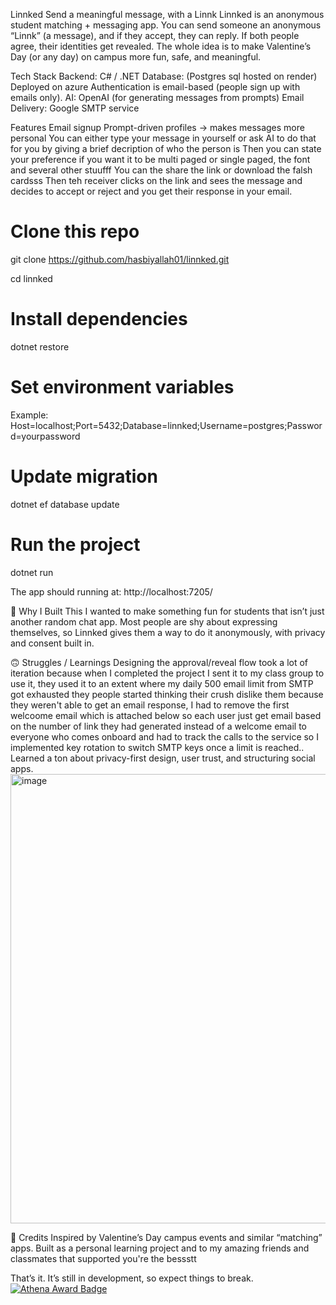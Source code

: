Linnked Send a meaningful message, with a Linnk
Linnked is an anonymous student matching + messaging app.
You can send someone an anonymous “Linnk” (a message), and if they accept, they can reply. If both people agree, their identities get revealed. The whole idea is to make Valentine’s Day (or any day) on campus more fun, safe, and meaningful.

Tech Stack
Backend: C# / .NET
Database: (Postgres sql hosted on render)
Deployed on azure
Authentication is email-based (people sign up with emails only).
AI: OpenAI (for generating messages from prompts)
Email Delivery: Google SMTP service

Features
Email signup 
Prompt-driven profiles → makes messages more personal
You can either type your message in yourself or ask AI to do that for you by giving a brief decription of who the person is
Then you can state your preference if you want it to be multi paged or single paged, the font and several other stuufff
You can the share the link or download the falsh cardsss
Then teh receiver clicks on the link and sees the message and decides to accept or reject and you get their response in your email.

# Clone this repo
git clone https://github.com/hasbiyallah01/linnked.git

cd linnked

# Install dependencies
dotnet restore

# Set environment variables
Example:
Host=localhost;Port=5432;Database=linnked;Username=postgres;Password=yourpassword

# Update migration
dotnet ef database update

# Run the project
dotnet run

The app should running at:
http://localhost:7205/

📖 Why I Built This
I wanted to make something fun for students that isn’t just another random chat app. Most people are shy about expressing themselves, so Linnked gives them a way to do it anonymously, with privacy and consent built in.

🙃 Struggles / Learnings
Designing the approval/reveal flow took a lot of iteration because when I completed the project I sent it to my class group to use it, they used it to an extent where my daily 500 email limit from SMTP got exhausted they people started thinking their crush dislike them because they weren't able to get an email response, I had to remove the first welcoome email which is attached below so each user just get email based on the number of link they had generated instead of a welcome email to everyone who comes onboard and had to track the calls to the service so I implemented key rotation to switch SMTP keys once a limit is reached..
Learned a ton about privacy-first design, user trust, and structuring social apps.
<img width="1338" height="719" alt="image" src="https://github.com/user-attachments/assets/ff123908-1594-493c-82a3-f1efb0d2d8bb" />


📌 Credits
Inspired by Valentine’s Day campus events and similar “matching” apps.
Built as a personal learning project and to my amazing friends and classmates that supported you're the bessstt

That’s it. It’s still in development, so expect things to break.
[![Athena Award Badge](https://img.shields.io/endpoint?url=https%3A%2F%2Faward.athena.hackclub.com%2Fapi%2Fbadge)](https://award.athena.hackclub.com?utm_source=readme)
